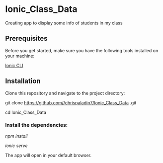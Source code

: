 # Ionic_Class_Data
Creating app to display some info of students in my class


## Prerequisites
Before you get started, make sure you have the following tools installed on your machine:


[Ionic CLI](https://ionicframework.com/)

## Installation
Clone this repository and navigate to the project directory:

git clone https://github.com//chrispaladin7/Ionic_Class_Data
.git

cd Ionic_Class_Data


### Install the dependencies:

*npm install*

*ionic serve*

The app will open in your default browser.
